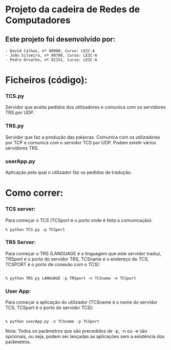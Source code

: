 # Projeto da cadeira de Redes de Computadores	


## Este projeto foi desenvolvido por:

	- David Calhas, nº 80980, Curso: LEIC-A
	- João Silveira, nº 80789, Curso: LEIC-A
	- Pedro Orvalho, nº 81151, Curso: LEIC-A

# Ficheiros (código):

### TCS.py

Servidor que aceita pedidos dos utilizadores e comunica com os servidores TRS por UDP.

### TRS.py

Servidor que faz a produção das palavras. Comunica com os utilizadores por TCP e comunica com o servidor TCS por UDP. Podem existir vários servidores TRS.

### userApp.py

Aplicação pela qual o utilizador faz os pedidos de tradução.


# Como correr:

### 	TCS server:


Para começar o TCS (TCSport é o porto onde é feita a comunicação):
```
% python TCS.py -p TCSport
```

###		TRS Server:

Para começar o TRS (LANGUAGE é a linguagem que este servidor traduz, TRSport é o porto do servidor TRS, TCSname é o endereço do TCS, TCSPORT é o porto de conexão com o TCS):

```

% python TRS.py LANGUAGE -p TRSport -n TCSname -e TCSport
```

### 	User App:

Para começar a aplicação do utilizador (TCSname é o nome do servidor TCS, TCSport é o porto do servidor TCS):

```

% python userApp.py -n TCSname -p TCSport
```

Nota: Todos os parâmetros que são precedidos de -p, -n ou -e são opcionais, ou seja, podem ser lançadas as aplicações sem a existência dos parâmetros.


